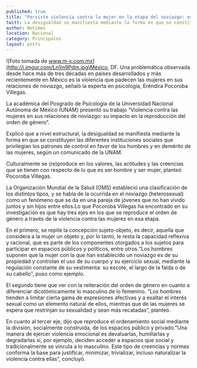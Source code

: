 ```yaml
---
published: true
title: "Persiste violencia contra la mujer en la etapa del noviazgo: experta"
twitt: La desigualdad se manifiesta mediante la forma en que se constituyen las diferentes instituciones sociales que privilegian los patrones de control en favor de los hombres y en demérito de las mujeres.
author: Notimex
location: Nacional
category: Principales
layout: posts
---
```


![Foto tomada de www.m-x.com.mx](http://i.imgur.com/Ln1m9Pdm.jpg)México, DF. Una problemática observada desde hace más de tres décadas en países desarrollados y más recientemente en México es la violencia que padecen las mujeres en sus relaciones de noviazgo, señaló la experta en psicología, Eréndira Pocoroba Villegas.

La académica del Posgrado de Psicología de la Universidad Nacional Autónoma de México (UNAM) presentó su trabajo “Violencia contra las mujeres en sus relaciones de noviazgo: su impacto en la reproducción del orden de género”.

Explicó que a nivel estructural, la desigualdad se manifiesta mediante la forma en que se constituyen las diferentes instituciones sociales que privilegian los patrones de control en favor de los hombres y en demérito de las mujeres, según un comunicado de la UNAM.

Culturalmente se (re)produce en los valores, las actitudes y las creencias que se tienen con respecto de lo que es ser hombre y ser mujer, planteó Pocoroba Villegas.

La Organización Mundial de la Salud (OMS) estableció una clasificación de los distintos tipos, y se habla de la ocurrida en el noviazgo (heterosexual) como un fenómeno que se da en una pareja de jóvenes que no han vivido juntos y sin hijos entre ellos.Lo que Pocoroba Villegas ha encontrado en su investigación es que hay tres ejes en los que se reproduce el orden de género a través de la violencia contra las mujeres en esa etapa.

En el primero, se repite la concepción sujeto-objeto, es decir, aquella que considera a la mujer un objeto y, por lo tanto, le resta la capacidad reflexiva y racional, que es parte de los componentes otorgados a los sujetos para participar en espacios públicos y políticos, entre otros.“Los hombres suponen que la mujer con la que han establecido un noviazgo es de su propiedad y controlan el uso de su cuerpo y su ejercicio sexual, mediante la regulación constante de su vestimenta: su escote, el largo de la falda o de su cabello”, puso como ejemplo.

El segundo tiene que ver con la reiteración del orden de género en cuanto a diferenciar dicotómicamente lo masculino de lo femenino. “Los hombres tienden a limitar cierta gama de expresiones afectivas y a exaltar el interés sexual como un elemento natural de ellos, mientras que de las mujeres se espera que restrinjan su sexualidad y sean más recatadas”, planteó.

En cuanto al tercer eje, dijo que reproduce el ordenamiento social mediante la división, socialmente construida, de los espacios público y privado.“Una manera de ejercer violencia emocional es devaluarlas, humillarlas y degradarlas si, por ejemplo, deciden acceder a espacios que social y tradicionalmente se vincula a lo masculino. Este tipo de creencias y normas conforma la base para justificar, minimizar, trivializar, incluso naturalizar la violencia contra ellas”, concluyó.
